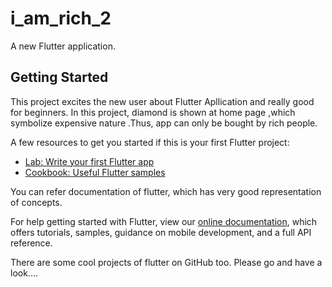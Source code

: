 # i_am_rich_2

A new Flutter application.

## Getting Started

This project excites the new user about  Flutter Apllication and really good for beginners.
In this project, diamond is shown at home page ,which symbolize expensive nature .Thus,  app can only be bought by rich people.


A few resources to get you started if this is your first Flutter project:

- [Lab: Write your first Flutter app](https://flutter.dev/docs/get-started/codelab)
- [Cookbook: Useful Flutter samples](https://flutter.dev/docs/cookbook)

You can refer documentation of flutter, which has very good representation of concepts.

For help getting started with Flutter, view our
[online documentation](https://flutter.dev/docs), which offers tutorials,
samples, guidance on mobile development, and a full API reference.

There are some cool projects of flutter on GitHub too. Please go and have a look....
